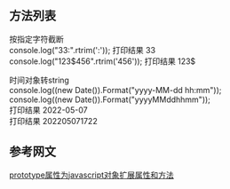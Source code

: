 ## 方法列表

按指定字符截断  
console.log("33:".rtrim(':'));       打印结果 33  
console.log("123$456".rtrim('456')); 打印结果 123$  

时间对象转string  
console.log((new Date()).Format("yyyy-MM-dd hh:mm"));  
console.log((new Date()).Format("yyyyMMddhhmm"));   
打印结果 2022-05-07  
打印结果 202205071722  



## 参考网文

 [prototype属性为javascript对象扩展属性和方法](https://www.cnblogs.com/jishume/articles/2052655.html)